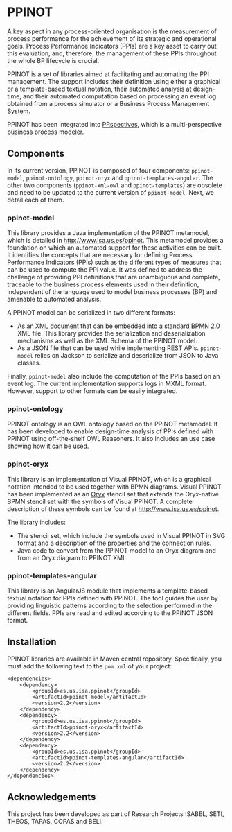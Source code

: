 PPINOT
======

A key aspect in any process-oriented organisation is the measurement of process performance for the achievement of its
strategic and operational goals. Process Performance Indicators (PPIs) are a key asset to carry out this evaluation,
and, therefore, the management of these PPIs throughout the whole BP lifecycle is crucial.

PPINOT is a set of libraries aimed at facilitating and automating the PPI management. The support includes their
definition using either a graphical or a template-based textual notation, their automated analysis at design-time, and
their automated computation based on processing an event log obtained from a process simulator or a Business Process
Management System.

PPINOT has been integrated into [PRspectives](http://github.com/isa-group/prspectives), which is a multi-perspective
business process modeler.

Components
----------

In its current version, PPINOT is composed of four components: `ppinot-model`, `ppinot-ontology`, `ppinot-oryx` and
`ppinot-templates-angular`. The other two components (`ppinot-xml-owl` and `ppinot-templates`) are obsolete and need
to be updated to the current version of `ppinot-model`. Next, we detail each of them.

### ppinot-model ###

This library provides a Java implementation of the PPINOT metamodel, which is detailed in http://www.isa.us.es/ppinot.
This metamodel provides a foundation on which an automated support for these activities can be built. It identifies the
concepts that are necessary for defining Process Performance Indicators (PPIs) such as the different types of measures
that can be used to compute the PPI value. It was defined to address the challenge of providing PPI definitions that
are unambiguous and complete, traceable to the business process elements used in their definition, independent of the
language used to model business processes (BP) and amenable to automated analysis.

A PPINOT model can be serialized in two different formats:
* As an XML document that can be embedded into a standard BPMN 2.0 XML file. This library provides the serialization and
deserialization mechanisms as well as the XML Schema of the PPINOT model.
* As a JSON file that can be used while implementing REST APIs. `ppinot-model` relies on Jackson to serialize and
deserialize from JSON to Java classes.

Finally, `ppinot-model` also include the computation of the PPIs based on an event log. The current implementation
supports logs in MXML format. However, support to other formats can be easily integrated.

### ppinot-ontology ###

PPINOT ontology is an OWL ontology based on the PPINOT metamodel. It has been developed to enable design-time analysis
of PPIs defined with PPINOT using off-the-shelf OWL Reasoners. It also includes an use case showing how it can be used.

### ppinot-oryx ###

This library is an implementation of Visual PPINOT, which is a graphical notation intended to be used together with
BPMN diagrams. Visual PPINOT has been implemented as an [Oryx](http://bpt.hpi.uni-potsdam.de/Oryx) stencil set that
extends the Oryx-native BPMN stencil set with the symbols of Visual PPINOT. A complete description of these symbols can
be found at <http://www.isa.us.es/ppinot>.

The library includes:
* The stencil set, which include the symbols used in Visual PPINOT in SVG format and a description of the properties and
the connection rules.
* Java code to convert from the PPINOT model to an Oryx diagram and from an Oryx diagram to PPINOT XML.

### ppinot-templates-angular ###

This library is an AngularJS module that implements a template-based textual notation for PPIs defined with PPINOT. The
tool guides the user by providing linguistic patterns according to the selection performed in the different fields.
PPIs are read and edited according to the PPINOT JSON format.

Installation
------------

PPINOT libraries are available in Maven central repository. Specifically, you must add the following text to the `pom.xml`
of your project:

```
<dependencies>
    <dependency>
        <groupId>es.us.isa.ppinot</groupId>
        <artifactId>ppinot-model</artifactId>
        <version>2.2</version>
    </dependency>
    <dependency>
        <groupId>es.us.isa.ppinot</groupId>
        <artifactId>ppinot-oryx</artifactId>
        <version>2.2</version>
    </dependency>
    <dependency>
        <groupId>es.us.isa.ppinot</groupId>
        <artifactId>ppinot-templates-angular</artifactId>
        <version>2.2</version>
    </dependency>
</dependencies>
```

Acknowledgements
----------------
This project has been developed as part of Research Projects ISABEL, SETI, THEOS, TAPAS, COPAS and BELI.
